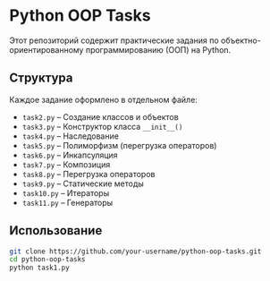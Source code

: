 # Python OOP Tasks

Этот репозиторий содержит практические задания по объектно-ориентированному программированию (ООП) на Python.

## Структура

Каждое задание оформлено в отдельном файле:

- `task2.py` – Создание классов и объектов
- `task3.py` – Конструктор класса `__init__()`
- `task4.py` – Наследование
- `task5.py` – Полиморфизм (перегрузка операторов)
- `task6.py` – Инкапсуляция
- `task7.py` – Композиция
- `task8.py` – Перегрузка операторов
- `task9.py` – Статические методы
- `task10.py` – Итераторы
- `task11.py` – Генераторы

## Использование

   ```sh
   git clone https://github.com/your-username/python-oop-tasks.git
   cd python-oop-tasks
   python task1.py

